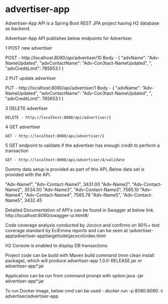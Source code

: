 # advertiser-app

Advertiser-App API is a Spring Boot REST JPA project having H2 database as backend.

Advertiser-App API publishes below endpoints for Advertiser.

1 POST new advertiser


POST - http://localhost:8080/api/advertiser/10
Body - {
    "advName": "Adv-NameUpdated",
    "advContactName": "Adv-Con3tact-NameUpdated",
   ",
    "advCreditLimit": 785653.1
}

2 PUT update advertiser


PUT - http://localhost:8080/api/advertiser/1
Body - {
    "advName": "Adv-NameUpdated",
    "advContactName": "Adv-Con3tact-NameUpdated",
   ",
    "advCreditLimit": 785653.1
}

3 DELETE advertiser

	DELETE - http://localhost:8080/api/advertiser/1

4 GET advertiser

	GET - http://localhost:8080/api/advertiser/1

5 GET endpoint to validate if the advertiser has enough credit to perform a transaction

	GET - http://localhost:8080/api/advertiser/4/validate

Dummy data setup is provided as part of this API, Below data set is provided with the API. 

"Adv-Name1", "Adv-Contact-Name1", 3431.00
"Adv-Name2", "Adv-Contact-Name2", 3534.50
"Adv-Name3", "Adv-Contact-Name3", 7565.10
"Adv-Name4", "Adv-Contact-Name4", 7565.78
"Adv-Name5", "Adv-Contact-Name5", 3432.45


Detailed Documentation of API's can be found in Swagger at below link.
	http://localhost:8080/swagger-ui.html#/

Code coverage analysis conducted by Jococo and confirms on 90%+ test coverage standard by EclEmma reports and can be seen at \advertiser-app\advertiser-app\target\site\jacoco\index.html

H2 Console is enabled to display DB transactions

Project code can be build with Maven build command (mvn clean install package), which will produce advertiser-app 1.0.0-RELEASE.jar or advertiser-app*.jar

Application can be run from command prompt with option java -jar advertiser-app*.jar

To run Docker image, below cmd can be used - docker run -p 8080:8080 -t advertiser/advertiser-app
